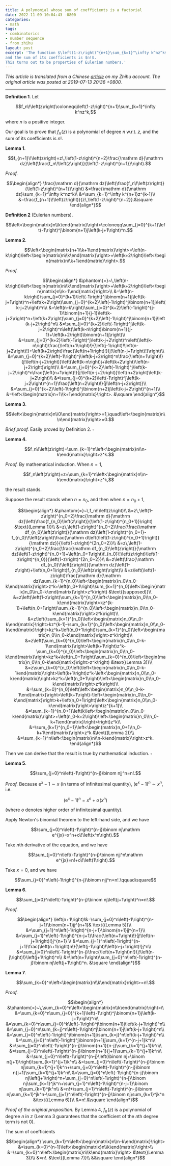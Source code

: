 ```yaml
---
title: A polynomial whose sum of coefficients is a factorial
date: 2022-11-09 10:04:43 -0800
categories:
- math
tags:
- combinatorics
- number sequence
- from zhihu
layout: post
excerpt: 'The function $\left(1-z\right)^{n+1}\sum_{k=1}^\infty k^nz^k$ is a polynomial of degree $n$ w.r.t. $z$,
and the sum of its coefficients is $n!$.
This turns out to be properties of Eulerian numbers.'
---
```


*This article is translated from a
Chinese [article](https://zhuanlan.zhihu.com/p/73079049) on my Zhihu account.
The original article was posted at 2019-07-13 20:36 +0800.*

---

**Definition 1**. Let

$$f_n\!\left(z\right)\coloneqq\left(1-z\right)^{n+1}\sum_{k=1}^\infty k^nz^k,$$

where $n$ is a positive integer.

Our goal is to prove that $f_n\!\left(z\right)$ is a polynomial of degree $n$ w.r.t. $z$,
and the sum of its coefficients is $n!$.

**Lemma 1**.

$$f_{n+1}\!\left(z\right)=z\,\left(1-z\right)^{n+2}\frac{\mathrm d}{\mathrm dz}\left(\frac{f_n\!\left(z\right)}{\left(1-z\right)^{n+1}}\right).$$

*Proof.*

$$\begin{align*}
\frac{\mathrm d}{\mathrm dz}\left(\frac{f_n\!\left(z\right)}{\left(1-z\right)^{n+1}}\right)
&=\frac{\mathrm d}{\mathrm dz}\sum_{k=1}^\infty k^nz^k\\
&=\sum_{k=1}^\infty k^{n+1}z^{k-1}\\
&=\frac{f_{n+1}\!\left(z\right)}{z\,\left(1-z\right)^{n+2}}.&\square
\end{align*}$$

**Definition 2** (Eulerian numbers).

$$\left<\begin{matrix}n\\k\end{matrix}\right>\coloneqq\sum_{j=0}^{k+1}\left(-1\right)^j\binom{n+1}j\left(k-j+1\right)^n.$$

**Lemma 2**.

$$\left<\begin{matrix}n+1\\k+1\end{matrix}\right>=\left(n-k\right)\left<\begin{matrix}n\\k\end{matrix}\right>+\left(k+2\right)\left<\begin{matrix}n\\k+1\end{matrix}\right>.$$

*Proof.*

$$\begin{align*}
&\phantom{=}~\,\left(n-k\right)\left<\begin{matrix}n\\k\end{matrix}\right>+\left(k+2\right)\left<\begin{matrix}n\\k+1\end{matrix}\right>\\
&=\left(n-k\right)\sum_{j=0}^{k+1}\left(-1\right)^j\binom{n+1}j\left(k-j+1\right)^n+\left(k+2\right)\sum_{j=0}^{k+2}\left(-1\right)^j\binom{n+1}j\left(k-j+2\right)^n\\
&=\left(n-k\right)\sum_{j=0}^{k+2}\left(-1\right)^{j-1}\binom{n+1}{j-1}\left(k-j+2\right)^n+\left(k+2\right)\sum_{j=0}^{k+2}\left(-1\right)^j\binom{n+1}j\left(k-j+2\right)^n\\
&=\sum_{j=0}^{k+2}\left(-1\right)^j\left(k-j+2\right)^n\left(\left(k-n\right)\binom{n+1}{j-1}+\left(k+2\right)\binom{n+1}j\right)\\
&=\sum_{j=0}^{k+2}\left(-1\right)^j\left(k-j+2\right)^n\left(\left(k-n\right)\frac{\left(n+1\right)!}{\left(j-1\right)!\left(n-j+2\right)!}+\left(k+2\right)\frac{\left(n+1\right)!}{j!\left(n-j+1\right)!}\right)\\
&=\sum_{j=0}^{k+2}\left(-1\right)^j\left(k-j+2\right)^n\frac{\left(n+1\right)!}{j!\left(n-j+2\right)}\left(\left(k-n\right)j+\left(k+2\right)\left(n-j+2\right)\right)\\
&=\sum_{j=0}^{k+2}\left(-1\right)^j\left(k-j+2\right)^n\frac{\left(n+1\right)!}{j!\left(n-j+2\right)}\left(n+2\right)\left(k-j+2\right)\\
&=\sum_{j=0}^{k+2}\left(-1\right)^j\left(k-j+2\right)^{n+1}\frac{\left(n+2\right)!}{j!\left(n-j+2\right)}\\
&=\sum_{j=0}^{k+2}\left(-1\right)^j\binom{n+2}j\left(k-j+2\right)^{n+1}\\
&=\left<\begin{matrix}n+1\\k+1\end{matrix}\right>.
&\square
\end{align*}$$

**Lemma 3**.

$$\left<\begin{matrix}n\\0\end{matrix}\right>=1,\quad\left<\begin{matrix}n\\n\end{matrix}\right>=0.$$

*Brief proof.*
Easily proved by Definition 2. $\square$

**Lemma 4**.

$$f_n\!\left(z\right)=\sum_{k=1}^n\left<\begin{matrix}n\\n-k\end{matrix}\right>z^k.$$

*Proof.*
By mathematical induction.
When $n=1$,

$$f_n\left(z\right)=z=\sum_{k=1}^n\left<\begin{matrix}n\\n-k\end{matrix}\right>z^k,$$

the result stands.

Suppose the result stands when $n=n_0$, and then when $n=n_0+1$,

$$\begin{align*}
&\phantom{=}~\,f_n\!\left(z\right)\\
&=z\,\left(1-z\right)^{n_0+2}\frac{\mathrm d}{\mathrm dz}\left(\frac{f_{n_0}\left(z\right)}{\left(1-z\right)^{n_0+1}}\right)
&\text{(Lemma 1)}\\
&=z\,\left(1-z\right)^{n_0+2}\frac{\frac{\mathrm df_{n_0}\left(z\right)}{\mathrm dz}\left(1-z\right)^{n_0+1}-f_{n_0}\!\left(z\right)\frac{\mathrm d\left(\left(1-z\right)^{n_0+1}\right)}{\mathrm dz}}{\left(1-z\right)^{2n_0+2}}\\
&=z\,\left(1-z\right)^{n_0+2}\frac{\frac{\mathrm df_{n_0}\left(z\right)}{\mathrm dz}\left(1-z\right)^{n_0+1}+\left(n_0+1\right)f_{n_0}\!\left(z\right)\left(1-z\right)^{n_0}}{\left(1-z\right)^{2n_0+2}}\\
&=z\left(\frac{\mathrm df_{n_0}\!\left(z\right)}{\mathrm dz}\left(1-z\right)+\left(n_0+1\right)f_{n_0}\left(z\right)\right)\\
&=z\left(\left(1-z\right)\frac{\mathrm d}{\mathrm dz}\sum_{k=1}^{n_0}\left<\begin{matrix}n_0\\n_0-k\end{matrix}\right>z^k+\left(n_0+1\right)\sum_{k=1}^{n_0}\left<\begin{matrix}n_0\\n_0-k\end{matrix}\right>z^k\right)
&\text{(supposed)}\\
&=z\left(\left(1-z\right)\sum_{k=1}^{n_0}\left<\begin{matrix}n_0\\n_0-k\end{matrix}\right>kz^{k-1}+\left(n_0+1\right)\sum_{k=1}^{n_0}\left<\begin{matrix}n_0\\n_0-k\end{matrix}\right>z^k\right)\\
&=z\left(\sum_{k=1}^{n_0}\left<\begin{matrix}n_0\\n_0-k\end{matrix}\right>kz^{k-1}-\sum_{k=1}^{n_0}\left<\begin{matrix}n_0\\n_0-k\end{matrix}\right>kz^k+\left(n_0+1\right)\sum_{k=1}^{n_0}\left<\begin{matrix}n_0\\n_0-k\end{matrix}\right>z^k\right)\\
&=z\left(\sum_{k=0}^{n_0}\left<\begin{matrix}n_0\\n_0-k-1\end{matrix}\right>\left(k+1\right)z^k-\sum_{k=0}^{n_0}\left<\begin{matrix}n_0\\n_0-k\end{matrix}\right>kz^k+\left(n_0+1\right)\sum_{k=0}^{n_0}\left<\begin{matrix}n_0\\n_0-k\end{matrix}\right>z^k\right)
&\text{(Lemma 3)}\\
&=z\sum_{k=0}^{n_0}\left(\left<\begin{matrix}n_0\\n_0-k-1\end{matrix}\right>\left(k+1\right)z^k-\left<\begin{matrix}n_0\\n_0-k\end{matrix}\right>kz^k+\left(n_0+1\right)\left<\begin{matrix}n_0\\n_0-k\end{matrix}\right>z^k\right)\\
&=\sum_{k=0}^{n_0}\left(\left<\begin{matrix}n_0\\n_0-k-1\end{matrix}\right>\left(k+1\right)-\left<\begin{matrix}n_0\\n_0-k\end{matrix}\right>k+\left(n_0+1\right)\left<\begin{matrix}n_0\\n_0-k\end{matrix}\right>\right)z^{k+1}\\
&=\sum_{k=1}^{n_0+1}\left(k\left<\begin{matrix}n_0\\n_0-k\end{matrix}\right>+\left(n_0-k+2\right)\left<\begin{matrix}n_0\\n_0-k+1\end{matrix}\right>\right)z^k\\
&=\sum_{k=1}^{n_0+1}\left<\begin{matrix}n_0+1\\n_0-k+1\end{matrix}\right>z^k
&\text{(Lemma 2)}\\
&=\sum_{k=1}^n\left<\begin{matrix}n\\n-k\end{matrix}\right>z^k.
\end{align*}$$

Then we can derive that the result is true by mathematical induction. $\square$

**Lemma 5**.

$$\sum_{j=0}^n\left(-1\right)^{n-j}\binom njj^n=n!.$$

*Proof.*
Because $\mathrm e^x-1\sim x$ (in terms of infinitesimal quantity),
$\left(\mathrm e^x-1\right)^n\sim x^n$, i.e.

$$\left(\mathrm e^x-1\right)^n=x^n+o\!\left(x^n\right)$$

(where $o$ denotes higher order of infinitesimal quantity).

Apply Newton's binomial theorem to the left-hand side, and we have

$$\sum_{j=0}^n\left(-1\right)^{n-j}\binom nj\mathrm e^{jx}=x^n+o\!\left(x^n\right).$$

Take $n$th derivative of the equation, and we have

$$\sum_{j=0}^n\left(-1\right)^{n-j}\binom njj^n\mathrm e^{jx}=n!+o\!\left(1\right).$$

Take $x=0$, and we have

$$\sum_{j=0}^n\left(-1\right)^{n-j}\binom njj^n=n!.\qquad\square$$

**Lemma 6**.

$$\sum_{j=0}^n\left(-1\right)^{n-j}\binom nj\left(j+1\right)^n=n!.$$

*Proof.*

$$\begin{align*}
\left(n+1\right)!&=\sum_{j=0}^n\left(-1\right)^{n-j+1}\binom{n+1}jj^{n+1}&
\text{(Lemma 5)}\\
&=\sum_{j=1}^n\left(-1\right)^{n-j+1}\binom{n+1}jj^{n+1}\\
&=\sum_{j=1}^n\left(-1\right)^{n-j+1}\frac{\left(n+1\right)!}{j!\left(n-j+1\right)!}j^{n+1}
\\
&=\sum_{j=1}^n\left(-1\right)^{n-j+1}\frac{\left(n+1\right)n!}{\left(j-1\right)!\left(n-j+1\right)!}j^n\\
&=\sum_{j=0}^n\left(-1\right)^{n-j}\frac{\left(n+1\right)n!}{j!\left(n-j\right)!}\left(j+1\right)^n\\
&=\left(n+1\right)\sum_{j=0}^n\left(-1\right)^{n-j}\binom nj\left(j+1\right)^n.
&\square
\end{align*}$$

**Lemma 7**.

$$\sum_{k=0}^n\left<\begin{matrix}n\\k\end{matrix}\right>=n!.$$

*Proof.*

$$\begin{align*}
&\phantom{=}~\,\sum_{k=0}^n\left<\begin{matrix}n\\k\end{matrix}\right>\\
&=\sum_{k=0}^n\sum_{j=0}^{k+1}\left(-1\right)^j\binom{n+1}j\left(k-j+1\right)^n\\
&=\sum_{k=0}^n\sum_{j=0}^k\left(-1\right)^j\binom{n+1}j\left(k-j+1\right)^n\\
&=\sum_{j=0}^n\sum_{k=j}^n\left(-1\right)^j\binom{n+1}j\left(k-j+1\right)^n\\
&=\sum_{j=0}^n\left(-1\right)^j\binom{n+1}j\sum_{k=j}^n\left(k-j+1\right)^n\\
&=\sum_{j=0}^n\left(-1\right)^j\binom{n+1}j\sum_{k=1}^{n-j+1}k^n\\
&=\sum_{j=0}^n\left(-1\right)^{n-j}\binom{n+1}{n-j}\sum_{k=1}^{j+1}k^n\\
&=\sum_{j=0}^n\left(-1\right)^{n-j}\binom{n+1}{j+1}\sum_{k=1}^{j+1}k^n\\
&=\sum_{j=0}^n\left(-1\right)^{n-j}\left(\binom nj+\binom n{j+1}\right)\sum_{k=1}^{j+1}k^n\\
&=\sum_{j=0}^n\left(-1\right)^{n-j}\binom nj\sum_{k=1}^{j+1}k^n+\sum_{j=0}^n\left(-1\right)^{n-j}\binom n{j+1}\sum_{k=1}^{j+1}k^n\\
&=\sum_{j=0}^n\left(-1\right)^{n-j}\binom nj\left(j+1\right)^n+\sum_{j=0}^n\left(-1\right)^{n-j}\binom nj\sum_{k=1}^jk^n+\sum_{j=1}^n\left(-1\right)^{n-j+1}\binom nj\sum_{k=1}^jk^n\\
&=n!+\sum_{j=1}^n\left(-1\right)^{n-j}\binom nj\sum_{k=1}^jk^n-\sum_{j=1}^n\left(-1\right)^{n-j}\binom nj\sum_{k=1}^jk^n
&\text{(Lemma 6)}\\
&=n!.&\square
\end{align*}$$

*Proof of the original proposition.*
By Lemma 4, $f_n\!\left(z\right)$ is a polynomial of degree $n$ in $z$
(Lemma 3 guarantees that the coefficient of the $n$th degree term is not $0$).

The sum of coefficients

$$\begin{align*}
\sum_{k=1}^n\left<\begin{matrix}n\\n-k\end{matrix}\right>
&=\sum_{k=0}^{n-1}\left<\begin{matrix}n\\k\end{matrix}\right>\\
&=\sum_{k=0}^n\left<\begin{matrix}n\\k\end{matrix}\right>
&\text{(Lemma 3)}\\
&=n!.
&\text{(Lemma 7)}\\
&&\square
\end{align*}$$
